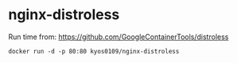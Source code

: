 # nginx-distroless
Run time from:
<https://github.com/GoogleContainerTools/distroless>

```
docker run -d -p 80:80 kyos0109/nginx-distroless
```
